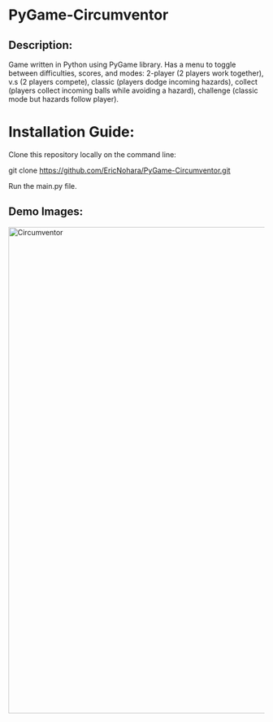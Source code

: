 ﻿# PyGame-Circumventor

## Description:
Game written in Python using PyGame library. Has a menu to toggle between difficulties, scores, and modes: 2-player (2 players work together), v.s (2 players compete), classic (players dodge incoming hazards), collect (players collect incoming balls while avoiding a hazard), challenge (classic mode but hazards follow player).

# Installation Guide:
Clone this repository locally on the command line:

git clone https://github.com/EricNohara/PyGame-Circumventor.git

Run the main.py file.

## Demo Images:
<img width="956" alt="Circumventor" src="https://github.com/EricNohara/PyGame-Circumventor/assets/123284198/5e340c36-e175-4421-af93-1cfc7ba56b72">

 
